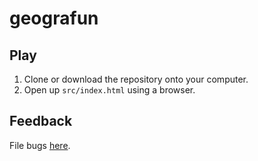 # geografun

## Play
1. Clone or download the repository onto your computer.
2. Open up `src/index.html` using a browser.

## Feedback
File bugs [here](https://github.com/philipclaude/geografun/issues).
